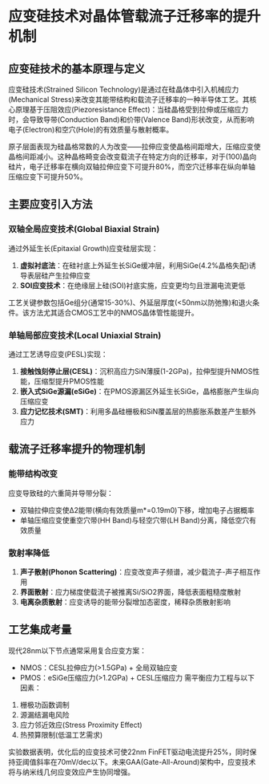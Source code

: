 # 应变硅技术对晶体管载流子迁移率的提升机制

## 应变硅技术的基本原理与定义

应变硅技术(Strained Silicon Technology)是通过在硅晶体中引入机械应力(Mechanical Stress)来改变其能带结构和载流子迁移率的一种半导体工艺。其核心原理基于压阻效应(Piezoresistance Effect)：当硅晶格受到拉伸或压缩应力时，会导致导带(Conduction Band)和价带(Valence Band)形状改变，从而影响电子(Electron)和空穴(Hole)的有效质量与散射概率。

原子层面表现为硅晶格常数的人为改变——拉伸应变使晶格间距增大，压缩应变使晶格间距减小。这种晶格畸变会改变载流子在特定方向的迁移率，对于(100)晶向硅片，电子迁移率在横向双轴拉伸应变下可提升80%，而空穴迁移率在纵向单轴压缩应变下可提升50%。

## 主要应变引入方法

### 双轴全局应变技术(Global Biaxial Strain)

通过外延生长(Epitaxial Growth)应变硅层实现：
1. **虚拟衬底法**：在硅衬底上外延生长SiGe缓冲层，利用SiGe(4.2%晶格失配)诱导表层硅产生拉伸应变
2. **SOI应变技术**：在绝缘层上硅(SOI)衬底实施，应变更均匀且泄漏电流更低

工艺关键参数包括Ge组分(通常15-30%)、外延层厚度(<50nm以防弛豫)和退火条件。该方法尤其适合CMOS工艺中的NMOS晶体管性能提升。

### 单轴局部应变技术(Local Uniaxial Strain)

通过工艺诱导应变(PESL)实现：
1. **接触蚀刻停止层(CESL)**：沉积高应力SiN薄膜(1-2GPa)，拉伸型提升NMOS性能，压缩型提升PMOS性能
2. **嵌入式SiGe源漏(eSiGe)**：在PMOS源漏区外延生长SiGe，晶格膨胀产生纵向压缩应变
3. **应力记忆技术(SMT)**：利用多晶硅栅极和SiN覆盖层的热膨胀系数差产生额外应力

## 载流子迁移率提升的物理机制

### 能带结构改变

应变导致硅的六重简并导带分裂：
- 双轴拉伸应变使Δ2能带(横向有效质量m*=0.19m0)下移，增加电子占据概率
- 单轴压缩应变使重空穴带(HH Band)与轻空穴带(LH Band)分离，降低空穴有效质量

### 散射率降低

1. **声子散射(Phonon Scattering)**：应变改变声子频谱，减少载流子-声子相互作用
2. **界面散射**：应力梯度使载流子被推离Si/SiO2界面，降低表面粗糙度散射
3. **电离杂质散射**：应变诱导的能带分裂增加态密度，稀释杂质散射影响

## 工艺集成考量

现代28nm以下节点通常采用复合应变方案：
- NMOS：CESL拉伸应力(>1.5GPa) + 全局双轴应变
- PMOS：eSiGe压缩应力(>1.2GPa) + CESL压缩应力
需平衡应力工程与以下因素：
1. 栅极功函数调制
2. 源漏结漏电风险
3. 应力邻近效应(Stress Proximity Effect)
4. 热预算限制(低温工艺需求)

实验数据表明，优化后的应变技术可使22nm FinFET驱动电流提升25%，同时保持亚阈值斜率在70mV/dec以下。未来GAA(Gate-All-Around)架构中，应变技术将与纳米线几何应变效应产生协同增强。